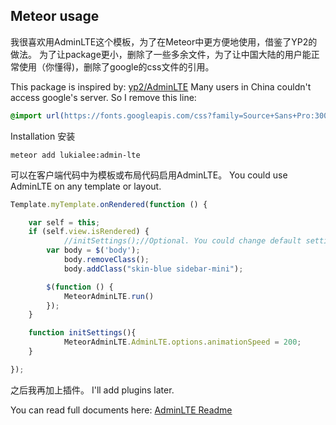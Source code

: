 Meteor usage
------------
我很喜欢用AdminLTE这个模板，为了在Meteor中更方便地使用，借鉴了YP2的做法。
为了让package更小，删除了一些多余文件，为了让中国大陆的用户能正常使用（你懂得)，删除了google的css文件的引用。

This package is inspired by: [yp2/AdminLTE](https://github.com/yp2/AdminLTE/)
Many users in China couldn't access google's server. So I remove this line:
```css
@import url(https://fonts.googleapis.com/css?family=Source+Sans+Pro:300,400,600,700,300italic,400italic,600italic);
```

Installation 安装
```
meteor add lukialee:admin-lte
```
可以在客户端代码中为模板或布局代码启用AdminLTE。
You could use AdminLTE on any template or layout.
```js
Template.myTemplate.onRendered(function () {

    var self = this;
    if (self.view.isRendered) {
    		//initSettings();//Optional. You could change default settings.
        var body = $('body');
            body.removeClass();
            body.addClass("skin-blue sidebar-mini");

        $(function () {
            MeteorAdminLTE.run()
        });
    }

    function initSettings(){
    		MeteorAdminLTE.AdminLTE.options.animationSpeed = 200;
    }

});
```

之后我再加上插件。
I'll add plugins later.


You can read full documents here: [AdminLTE Readme](https://github.com/almasaeed2010/AdminLTE)